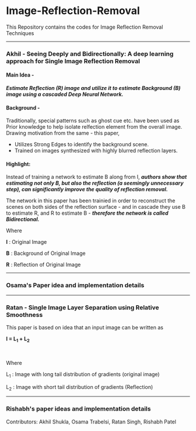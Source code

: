 # Image-Reflection-Removal
This Repository contains the codes for Image Reflection Removal Techniques

<hr/>

###  Akhil - Seeing Deeply and Bidirectionally: A deep learning approach for Single Image Reflection Removal

#### Main Idea - 

***Estimate Reflection (R) image and utilize it to estimate Background (B) image using a cascaded Deep Neural Network.***

#### Background - 

Traditionally, special patterns such as ghost cue etc. have been used as Prior knowledge to help isolate relfection element from the overall image. Drawing motivation from the same - this paper,

- Utilizes Strong Edges to identify the background scene.
- Trained on images synthesized with highly blurred reflection layers.

#### Highlight:

Instead of training a network to estimate B along from I, ***authors show that estimating not only B, but also the reflection (a seemingly unnecessary step), can significantly improve the quality of reflection removal.***

The network in this paper has been trainied in order to reconstruct the scenes on both sides of the reflection surface - and in cascade they use B to estimate R, and R to estimate B - ***therefore the network is called Bidirectional.***

Where 

**I** : Original Image

**B** : Background of Original Image

**R** : Reflection of Original Image

<hr/>


### Osama's Paper idea and implementation details


<hr/>


### Ratan - Single Image Layer Separation using Relative Smoothness

This paper is based on idea that an input image can be written as

**I = L<sub>1</sub> + L<sub>2</sub>**

<br/>

Where 

L<sub>1</sub> : Image with long tail distribution of gradients (original image)

L<sub>2</sub> : Image with short tail distribution of gradients (Reflection)



<hr/>


### Rishabh's paper ideas and implementation details



Contributors: Akhil Shukla, Osama Trabelsi, Ratan Singh, Rishabh Patel
